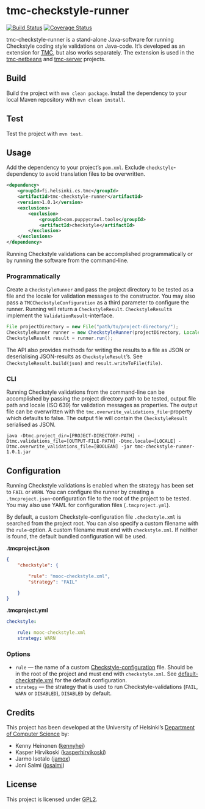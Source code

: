 # tmc-checkstyle-runner

[![Build Status](https://travis-ci.org/testmycode/tmc-checkstyle-runner.svg?branch=master)](https://travis-ci.org/testmycode/tmc-checkstyle-runner/)
[![Coverage Status](https://img.shields.io/coveralls/testmycode/tmc-checkstyle-runner.svg)](https://coveralls.io/r/testmycode/tmc-checkstyle-runner/)

tmc-checkstyle-runner is a stand-alone Java-software for running Checkstyle coding style validations on Java-code. It’s developed as an extension for [TMC](https://github.com/testmycode/), but also works separately. The extension is used in the [tmc-netbeans](https://github.com/testmycode/tmc-netbeans/) and [tmc-server](https://github.com/testmycode/tmc-server/) projects.

## Build

Build the project with `mvn clean package`. Install the dependency to your local Maven repository with `mvn clean install`.

## Test

Test the project with `mvn test`.

## Usage

Add the dependency to your project’s `pom.xml`. Exclude `checkstyle`-dependency to avoid translation files to be overwritten.

```xml
<dependency>
    <groupId>fi.helsinki.cs.tmc</groupId>
    <artifactId>tmc-checkstyle-runner</artifactId>
    <version>1.0.1</version>
    <exclusions>
        <exclusion>
            <groupId>com.puppycrawl.tools</groupId>
            <artifactId>checkstyle</artifactId>
        </exclusion>
    </exclusions>
</dependency>
```

Running Checkstyle validations can be accomplished programmatically or by running the software from the command-line.

### Programmatically

Create a `CheckstyleRunner` and pass the project directory to be tested as a file and the locale for validation messages to the constructor. You may also pass a `TMCCheckstyleConfiguration` as a third parameter to configure the runner. Running will return a `CheckstyleResult`. `CheckstyleResult`s implement the `ValidationResult`-interface.

```java
File projectDirectory = new File("path/to/project-directory/");
CheckstyleRunner runner = new CheckstyleRunner(projectDirectory, Locale.ENGLISH);
CheckstyleResult result = runner.run();
```

The API also provides methods for writing the results to a file as JSON or deserialising JSON-results as `CheckstyleResult`’s. See `CheckstyleResult.build(json)` and `result.writeToFile(file)`.

### CLI

Running Checkstyle validations from the command-line can be accomplished by passing the project directory path to be tested, output file path and locale (ISO 639) for validation messages as properties. The output file can be overwritten with the `tmc.overwrite_validations_file`-property which defaults to false. The output file will contain the `CheckstyleResult` serialised as JSON.

    java -Dtmc.project_dir=[PROJECT-DIRECTORY-PATH] -Dtmc.validations_file=[OUTPUT-FILE-PATH] -Dtmc.locale=[LOCALE] -Dtmc.overwrite_validations_file=[BOOLEAN] -jar tmc-checkstyle-runner-1.0.1.jar

## Configuration

Running Checkstyle validations is enabled when the strategy has been set to `FAIL` or `WARN`. You can configure the runner by creating a `.tmcproject.json`-configuration file to the root of the project to be tested. You may also use YAML for configuration files (`.tmcproject.yml`).

By default, a custom Checkstyle-configuration file `.checkstyle.xml` is searched from the project root. You can also specify a custom filename with the `rule`-option. A custom filename must end with `checkstyle.xml`. If neither is found, the default bundled configuration will be used.

**.tmcproject.json**

```json
{
    "checkstyle": {

        "rule": "mooc-checkstyle.xml",
        "strategy": "FAIL"

    }
}
```

**.tmcproject.yml**

```yaml
checkstyle:

    rule: mooc-checkstyle.xml
    strategy: WARN
```

### Options

* `rule` — the name of a custom [Checkstyle-configuration](http://checkstyle.sourceforge.net/config.html) file. Should be in the root of the project and must end with `checkstyle.xml`. See [default-checkstyle.xml](src/main/resources/default-checkstyle.xml) for the default configuration.
* `strategy` — the strategy that is used to run Checkstyle-validations (`FAIL`, `WARN` or `DISABLED`), `DISABLED` by default.

## Credits

This project has been developed at the University of Helsinki’s [Department of Computer Science](http://cs.helsinki.fi/en/) by:

* Kenny Heinonen ([kennyhei](https://github.com/kennyhei/))
* Kasper Hirvikoski ([kasperhirvikoski](https://github.com/kasperhirvikoski/))
* Jarmo Isotalo ([jamox](https://github.com/jamox/))
* Joni Salmi ([josalmi](https://github.com/josalmi/))

## License

This project is licensed under [GPL2](LICENSE.txt).
